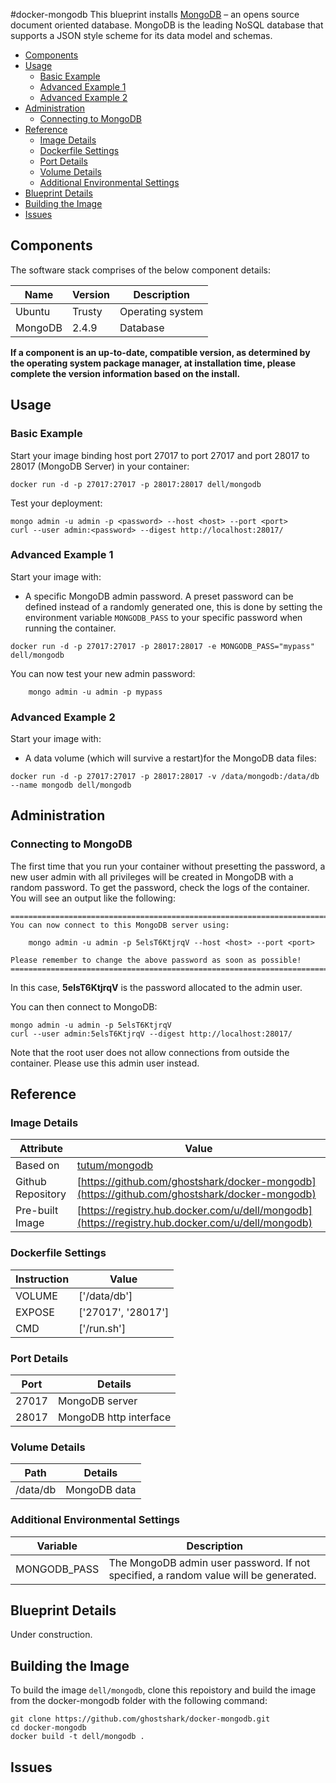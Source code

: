 #docker-mongodb
This blueprint installs [MongoDB](http://www.mongodb.org/) – an opens source document oriented database. MongoDB is the leading NoSQL database that supports a JSON style scheme for its data model and schemas.

* [Components](#components)
* [Usage](#usage)
    * [Basic Example](#basic-example)
    * [Advanced Example 1](#advanced-example-1)   
    * [Advanced Example 2](#advanced-example-2)   
* [Administration](#administration)
    * [Connecting to MongoDB](#connecting-to-mongodb)
* [Reference](#reference)
    * [Image Details](#image-details)
    * [Dockerfile Settings](#dockerfile-settings)
    * [Port Details](#port-details)
    * [Volume Details](#volume-details)
    * [Additional Environmental Settings](#additional-environmental-settings)
* [Blueprint Details](#blueprint-details)
* [Building the Image](#building-the-image)
* [Issues](#issues)

<a name="components"></a>
## Components
The software stack comprises of the below component details:

Name       | Version    | Description
-----------|------------|------------------------------
Ubuntu     | Trusty     | Operating system
MongoDB    | 2.4.9      | Database

**If a component is an up-to-date, compatible version, as determined by the operating system package manager, at installation time, please complete the version information based on the install.**

<a name="usage"></a>
## Usage

<a name="basic-example"></a>
### Basic Example
Start your image binding host port 27017 to port 27017 and port 28017 to 28017 (MongoDB Server) in your container:

```no-highlight
docker run -d -p 27017:27017 -p 28017:28017 dell/mongodb
```

Test your deployment:

```no-highlight
mongo admin -u admin -p <password> --host <host> --port <port>
curl --user admin:<password> --digest http://localhost:28017/
```

<a name="advanced-example-1"></a>
### Advanced Example 1
Start your image with:

* A specific MongoDB admin password. A preset password can be defined instead of a randomly generated one, this is done by setting the environment variable `MONGODB_PASS` to your specific password when running the container.

```no-highlight
docker run -d -p 27017:27017 -p 28017:28017 -e MONGODB_PASS="mypass" dell/mongodb
```

You can now test your new admin password:

        mongo admin -u admin -p mypass

<a name="advanced-example-2"></a>
### Advanced Example 2
Start your image with:

* A data volume (which will survive a restart)for the MongoDB data files:

```no-highlight
docker run -d -p 27017:27017 -p 28017:28017 -v /data/mongodb:/data/db --name mongodb dell/mongodb
```

<a name="administration"></a>
## Administration

<a name="connecting-to-mongodb"></a>
### Connecting to MongoDB
The first time that you run your container without presetting the password, a new user admin with all privileges will be created in MongoDB with a random password. To get the password, check the logs of the container. You will see an output like the following:

```no-highlight
========================================================================
You can now connect to this MongoDB server using:

    mongo admin -u admin -p 5elsT6KtjrqV --host <host> --port <port>

Please remember to change the above password as soon as possible!
========================================================================
```

In this case, **5elsT6KtjrqV** is the password allocated to the admin user.

You can then connect to MongoDB:

```no-highlight
mongo admin -u admin -p 5elsT6KtjrqV
curl --user admin:5elsT6KtjrqV --digest http://localhost:28017/
```

Note that the root user does not allow connections from outside the container. Please use this admin user instead.

<a name="reference"></a>
## Reference

<a name="image-details"></a>
### Image Details

Attribute         | Value
------------------|------
Based on          | [tutum/mongodb](https://github.com/tutumcloud/tutum-docker-mongodb)
Github Repository | [https://github.com/ghostshark/docker-mongodb](https://github.com/ghostshark/docker-mongodb)
Pre-built Image   | [https://registry.hub.docker.com/u/dell/mongodb](https://registry.hub.docker.com/u/dell/mongodb) 

<a name="dockerfile-settings"></a>
### Dockerfile Settings

Instruction | Value
------------|------
VOLUME      | ['/data/db']
EXPOSE      | ['27017', '28017']
CMD         | ['/run.sh']

<a name="port-details"></a>
### Port Details

Port  | Details
------|--------
27017 | MongoDB server
28017 | MongoDB http interface

<a name="volume-details"></a>
### Volume Details

Path           | Details
---------------|--------
/data/db       | MongoDB data

<a name="additional-environmental-settings"></a>
### Additional Environmental Settings

Variable     | Description
-------------|------------
MONGODB_PASS | The MongoDB admin user password. If not specified, a random value will be generated.

<a name="blueprint-details"></a>
## Blueprint Details
Under construction.

<a name="building-the-image"></a>
## Building the Image
To build the image `dell/mongodb`, clone this repoistory and build the image from the docker-mongodb folder with the following command:

```no-highlight
git clone https://github.com/ghostshark/docker-mongodb.git
cd docker-mongodb
docker build -t dell/mongodb .
```
<a name="issues"></a>
## Issues
